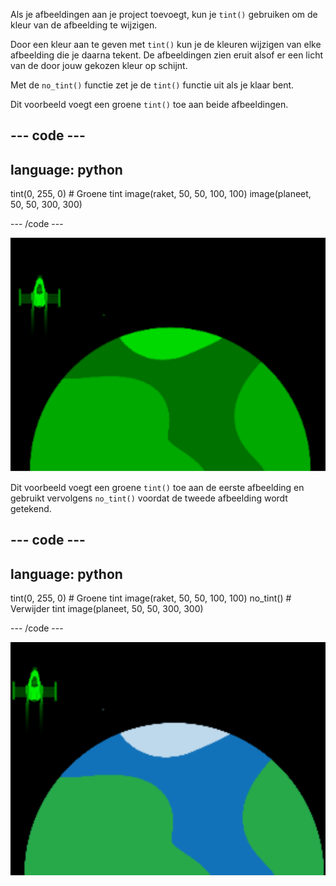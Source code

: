Als je afbeeldingen aan je project toevoegt, kun je `tint()` gebruiken om de kleur van de afbeelding te wijzigen.

Door een kleur aan te geven met `tint()` kun je de kleuren wijzigen van elke afbeelding die je daarna tekent. De afbeeldingen zien eruit alsof er een licht van de door jouw gekozen kleur op schijnt.

Met de `no_tint()` functie zet je de `tint()` functie uit als je klaar bent.

Dit voorbeeld voegt een groene `tint()` toe aan beide afbeeldingen.

--- code ---
---
language: python
---

  tint(0, 255, 0) # Groene tint image(raket, 50, 50, 100, 100) image(planeet, 50, 50, 300, 300)

--- /code ---

![Het uitvoergebied met een raket en een planeet beide groen gekleurd](images/all_tint.png)

Dit voorbeeld voegt een groene `tint()` toe aan de eerste afbeelding en gebruikt vervolgens `no_tint()` voordat de tweede afbeelding wordt getekend.

--- code ---
---
language: python
---

  tint(0, 255, 0) # Groene tint image(raket, 50, 50, 100, 100) no_tint() # Verwijder tint image(planeet, 50, 50, 300, 300)

--- /code ---

![Het uitvoergebied met een gekleurde raket en een planeet zonder kleur](images/some_tint.png)

